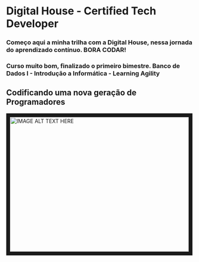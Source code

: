 # Digital House - Certified Tech Developer

### Começo aqui a minha trilha com a Digital House, nessa jornada do aprendizado contínuo. BORA CODAR!
### Curso muito bom, finalizado o primeiro bimestre. Banco de Dados I - Introdução a Informática - Learning Agility

## Codificando uma nova geração de Programadores

<a href="http://www.youtube.com/watch?feature=player_embedded&v=NKykvbreqNo
" target="_blank"><img src="http://img.youtube.com/vi/NKykvbreqNo/0.jpg" 
alt="IMAGE ALT TEXT HERE" width="480" height="360" border="10" /></a>

